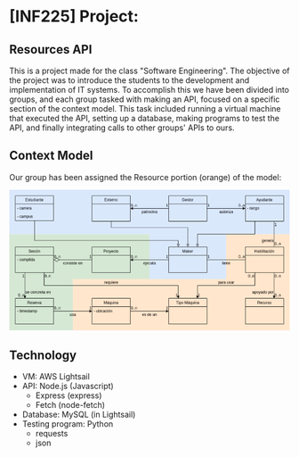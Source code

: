 # [INF225] Project:
## Resources API
This is a project made for the class "Software Engineering".
The objective of the project was to introduce the students to the development and implementation of IT systems.
To accomplish this we have been divided into groups, and each group tasked with making an API, focused on a specific section of the context model.
This task included running a virtual machine that executed the API, setting up a database, making programs to test the API, and finally integrating calls to other groups' APIs to ours.
## Context Model
Our group has been assigned the Resource portion (orange) of the model:

![context](https://github.com/DreWulff/INF225-Project/blob/main/context.PNG?raw=true)

## Technology
* VM: AWS Lightsail
* API: Node.js (Javascript)
  * Express (express)
  * Fetch (node-fetch)
* Database: MySQL (in Lightsail)
* Testing program: Python
  * requests
  * json
